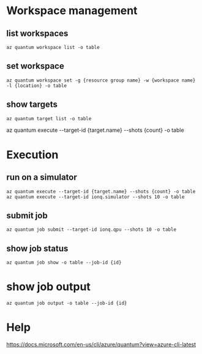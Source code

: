 # Workspace management

## list workspaces

```
az quantum workspace list -o table
```

## set workspace

```
az quantum workspace set -g {resource group name} -w {workspace name} -l {location} -o table       
```

## show targets

```
az quantum target list -o table   
```
az quantum execute --target-id {target.name} --shots {count} -o table

# Execution

## run on a simulator

```
az quantum execute --target-id {target.name} --shots {count} -o table
az quantum execute --target-id ionq.simulator --shots 10 -o table
```

## submit job

```
az quantum job submit --target-id ionq.qpu --shots 10 -o table
```

## show job status

```
az quantum job show -o table --job-id {id}
```

# show job output

```
az quantum job output -o table --job-id {id}
```

# Help
https://docs.microsoft.com/en-us/cli/azure/quantum?view=azure-cli-latest